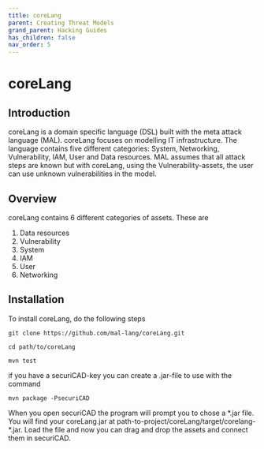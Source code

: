 ```yaml
---
title: coreLang
parent: Creating Threat Models
grand_parent: Hacking Guides
has_children: false
nav_order: 5
---
```


# coreLang

## Introduction

coreLang is a domain specific language (DSL) built with the meta attack language (MAL). coreLang focuses on modelling IT infrastructure. The language contains five different categories: System, Networking, Vulnerability, IAM, User and Data resources. MAL assumes that all attack steps are known but with coreLang, using the Vulnerability-assets, the user can use unknown vulnerabilities in the model.

## Overview

coreLang contains 6 different categories of assets. These are

1. Data resources
2. Vulnerability
3. System
4. IAM
5. User
6. Networking


## Installation

To install coreLang, do the following steps

```
git clone https://github.com/mal-lang/coreLang.git

cd path/to/coreLang

mvn test
```

if you have a securiCAD-key you can create a .jar-file to use with the command

```
mvn package -PsecuriCAD
```

When you open securiCAD the program will prompt you to chose a *.jar file. You will find your coreLang.jar at path-to-project/coreLang/target/corelang-\*.jar. Load the file and now you can drag and drop the assets and connect them in securiCAD.